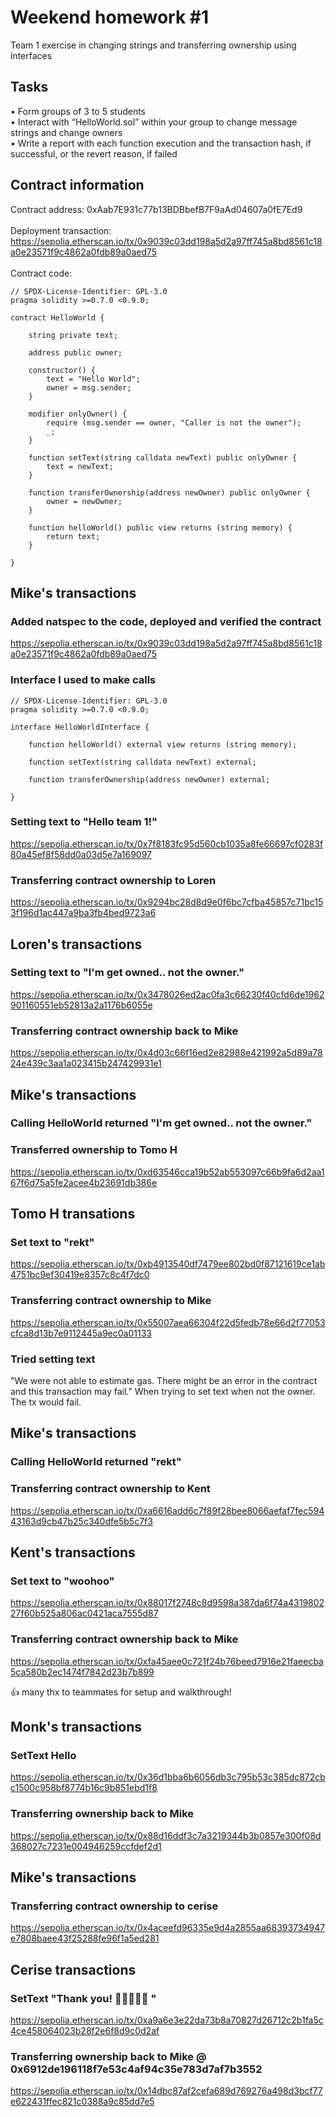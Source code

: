 # Weekend homework #1
Team 1 exercise in changing strings and transferring ownership using interfaces
## Tasks
• Form groups of 3 to 5 students\
• Interact with “HelloWorld.sol” within your group to change message strings and change owners\
• Write a report with each function execution and the transaction hash, if successful, or the revert reason, if failed
## Contract information
Contract address: 0xAab7E931c77b13BDBbefB7F9aAd04607a0fE7Ed9<br /><br />
Deployment transaction:<br />
https://sepolia.etherscan.io/tx/0x9039c03dd198a5d2a97ff745a8bd8561c18a0e23571f9c4862a0fdb89a0aed75<br /><br />
Contract code:
```solidity
// SPDX-License-Identifier: GPL-3.0
pragma solidity >=0.7.0 <0.9.0;

contract HelloWorld {

    string private text;

    address public owner;
    
    constructor() {
        text = "Hello World";
        owner = msg.sender;
    }

    modifier onlyOwner() {
        require (msg.sender == owner, "Caller is not the owner");
        _;
    }

    function setText(string calldata newText) public onlyOwner {
        text = newText;
    }

    function transferOwnership(address newOwner) public onlyOwner {
        owner = newOwner;
    }

    function helloWorld() public view returns (string memory) {
        return text;
    }
   
}   
```
## Mike's transactions
### Added natspec to the code, deployed and verified the contract
https://sepolia.etherscan.io/tx/0x9039c03dd198a5d2a97ff745a8bd8561c18a0e23571f9c4862a0fdb89a0aed75
### Interface I used to make calls 
``` solidity
// SPDX-License-Identifier: GPL-3.0
pragma solidity >=0.7.0 <0.9.0;

interface HelloWorldInterface {

    function helloWorld() external view returns (string memory);

    function setText(string calldata newText) external;
    
    function transferOwnership(address newOwner) external;

}
```
### Setting text to "Hello team 1!"
https://sepolia.etherscan.io/tx/0x7f8183fc95d560cb1035a8fe66697cf0283f80a45ef8f58dd0a03d5e7a169097
### Transferring contract ownership to Loren
https://sepolia.etherscan.io/tx/0x9294bc28d8d9e0f6bc7cfba45857c71bc153f196d1ac447a9ba3fb4bed9723a6

## Loren's transactions
### Setting text to "I'm get owned.. not the owner."
https://sepolia.etherscan.io/tx/0x3478026ed2ac0fa3c66230f40cfd6de1962901160551eb52813a2a1176b6055e
### Transferring contract ownership back to Mike
https://sepolia.etherscan.io/tx/0x4d03c66f16ed2e82988e421992a5d89a7824e439c3aa1a023415b247429931e1

## Mike's transactions
### Calling HelloWorld returned "I'm get owned.. not the owner."
### Transferred ownership to Tomo H
https://sepolia.etherscan.io/tx/0xd63546cca19b52ab553097c66b9fa6d2aa167f6d75a5fe2acee4b23691db386e

## Tomo H transations
### Set text to "rekt"
https://sepolia.etherscan.io/tx/0xb4913540df7479ee802bd0f87121619ce1ab4751bc9ef30419e8357c8c4f7dc0

### Transferring contract ownership to Mike
https://sepolia.etherscan.io/tx/0x55007aea66304f22d5fedb78e66d2f77053cfca8d13b7e9112445a9ec0a01133

### Tried setting text
"We were not able to estimate gas. There might be an error in the contract and this transaction may fail."
When trying to set text when not the owner. The tx would fail.

## Mike's transactions
### Calling HelloWorld returned "rekt"
### Transferring contract ownership to Kent
https://sepolia.etherscan.io/tx/0xa6616add6c7f89f28bee8066aefaf7fec59443163d9cb47b25c340dfe5b5c7f3

## Kent's transactions
### Set text to "woohoo"
https://sepolia.etherscan.io/tx/0x88017f2748c8d9598a387da6f74a431980227f60b525a806ac0421aca7555d87

### Transferring contract ownership back to Mike
https://sepolia.etherscan.io/tx/0xfa45aee0c721f24b76beed7916e21faeecba5ca580b2ec1474f7842d23b7b899

👍 many thx to teammates for setup and walkthrough!

## Monk's transactions
### SetText Hello
https://sepolia.etherscan.io/tx/0x36d1bba6b6056db3c795b53c385dc872cbc1500c958bf8774b16c9b851ebd1f8

### Transferring ownership back to Mike
https://sepolia.etherscan.io/tx/0x88d16ddf3c7a3219344b3b0857e300f08d368027c7231e004946259ccfdef2d1

## Mike's transactions
### Transferring contract ownership to cerise
https://sepolia.etherscan.io/tx/0x4aceefd96335e9d4a2855aa68393734947e7808baee43f25288fe96f1a5ed281

## Cerise transactions

### SetText "Thank you! 🙇‍♂️👨🏻‍💻 "
https://sepolia.etherscan.io/tx/0xa9a6e3e22da73b8a70827d26712c2b1fa5c4ce458064023b28f2e6f8d9c0d2af

### Transferring ownership back to Mike @ 0x6912de196118f7e53c4af94c35e783d7af7b3552
https://sepolia.etherscan.io/tx/0x14dbc87af2cefa689d769276a498d3bcf77e622431ffec821c0388a9c85dd7e5







